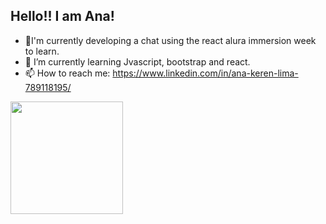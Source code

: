 ## Hello!! I am Ana!

- 🔭I'm currently developing a chat using the react alura immersion week to learn.
- 🌱 I’m currently learning Jvascript, bootstrap and react.
- 📫 How to reach me: https://www.linkedin.com/in/ana-keren-lima-789118195/

<div align="left">
  <a href="https://github.com/Anakeren1996/">
  <img height="180em" src="https://github-readme-stats.vercel.app/api/top-langs/?username=Anakeren1996&layout=compact&langs_count=7&theme=dracula"/>
</div>

